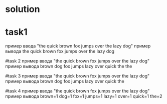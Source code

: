 # solution
# task1 
пример ввода "the quick brown fox jumps over the lazy dog"
пример вывода the
quick
brown
fox
jumps
over
the
lazy
dog

#task 2
пример ввода "the quick brown fox jumps over the lazy dog"
пример вывода
brown
dog
fox
jumps
lazy
over
quick
the
the
 
#task 3
пример ввода "the quick brown fox jumps over the lazy dog"
пример вывода
brown
dog
fox
jumps
lazy
over
quick
the

#task 4
пример ввода "the quick brown fox jumps over the lazy dog"
пример вывода
brown=1
dog=1
fox=1
jumps=1
lazy=1
over=1
quick=1
the=2
